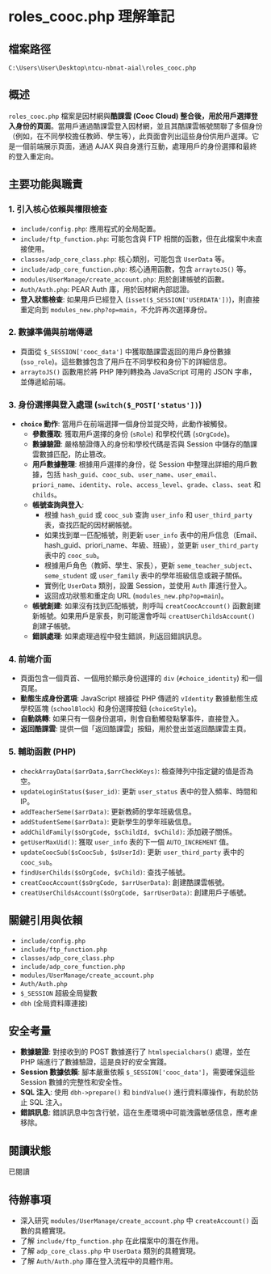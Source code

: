 # roles_cooc.php 理解筆記

## 檔案路徑
`C:\Users\User\Desktop\ntcu-nbnat-aial\roles_cooc.php`

## 概述
`roles_cooc.php` 檔案是因材網與**酷課雲 (Cooc Cloud) 整合後，用於用戶選擇登入身份的頁面**。當用戶通過酷課雲登入因材網，並且其酷課雲帳號關聯了多個身份（例如，在不同學校擔任教師、學生等），此頁面會列出這些身份供用戶選擇。它是一個前端展示頁面，通過 AJAX 與自身進行互動，處理用戶的身份選擇和最終的登入重定向。

## 主要功能與職責

### 1. 引入核心依賴與權限檢查
- `include/config.php`: 應用程式的全局配置。
- `include/ftp_function.php`: 可能包含與 FTP 相關的函數，但在此檔案中未直接使用。
- `classes/adp_core_class.php`: 核心類別，可能包含 `UserData` 等。
- `include/adp_core_function.php`: 核心通用函數，包含 `arraytoJS()` 等。
- `modules/UserManage/create_account.php`: 用於創建帳號的函數。
- `Auth/Auth.php`: PEAR Auth 庫，用於因材網內部認證。
- **登入狀態檢查**: 如果用戶已經登入 (`isset($_SESSION['USERDATA'])`)，則直接重定向到 `modules_new.php?op=main`，不允許再次選擇身份。

### 2. 數據準備與前端傳遞
- 頁面從 `$_SESSION['cooc_data']` 中獲取酷課雲返回的用戶身份數據 (`sso_role`)。這些數據包含了用戶在不同學校和身份下的詳細信息。
- `arraytoJS()` 函數用於將 PHP 陣列轉換為 JavaScript 可用的 JSON 字串，並傳遞給前端。

### 3. 身份選擇與登入處理 (`switch($_POST['status'])`)
- **`choice` 動作**: 當用戶在前端選擇一個身份並提交時，此動作被觸發。
    - **參數獲取**: 獲取用戶選擇的身份 (`sRole`) 和學校代碼 (`sOrgCode`)。
    - **數據驗證**: 嚴格驗證傳入的身份和學校代碼是否與 Session 中儲存的酷課雲數據匹配，防止篡改。
    - **用戶數據整理**: 根據用戶選擇的身份，從 Session 中整理出詳細的用戶數據，包括 `hash_guid`、`cooc_sub`、`user_name`、`user_email`、`priori_name`、`identity`、`role`、`access_level`、`grade`、`class`、`seat` 和 `childs`。
    - **帳號查詢與登入**: 
        - 根據 `hash_guid` 或 `cooc_sub` 查詢 `user_info` 和 `user_third_party` 表，查找匹配的因材網帳號。
        - 如果找到單一匹配帳號，則更新 `user_info` 表中的用戶信息（Email、hash_guid、priori_name、年級、班級），並更新 `user_third_party` 表中的 `cooc_sub`。
        - 根據用戶角色（教師、學生、家長），更新 `seme_teacher_subject`、`seme_student` 或 `user_family` 表中的學年班級信息或親子關係。
        - 實例化 `UserData` 類別，設置 Session，並使用 `Auth` 庫進行登入。
        - 返回成功狀態和重定向 URL (`modules_new.php?op=main`)。
    - **帳號創建**: 如果沒有找到匹配帳號，則呼叫 `creatCoocAccount()` 函數創建新帳號。如果用戶是家長，則可能還會呼叫 `creatUserChildsAccount()` 創建子帳號。
    - **錯誤處理**: 如果處理過程中發生錯誤，則返回錯誤訊息。

### 4. 前端介面
- 頁面包含一個頁首、一個用於顯示身份選擇的 `div` (`#choice_identity`) 和一個頁尾。
- **動態生成身份選項**: JavaScript 根據從 PHP 傳遞的 `vIdentity` 數據動態生成學校區塊 (`schoolBlock`) 和身份選擇按鈕 (`choiceStyle`)。
- **自動跳轉**: 如果只有一個身份選項，則會自動觸發點擊事件，直接登入。
- **返回酷課雲**: 提供一個「返回酷課雲」按鈕，用於登出並返回酷課雲主頁。

### 5. 輔助函數 (PHP)
- `checkArrayData($arrData,$arrCheckKeys)`: 檢查陣列中指定鍵的值是否為空。
- `updateLoginStatus($user_id)`: 更新 `user_status` 表中的登入頻率、時間和 IP。
- `addTeacherSeme($arrData)`: 更新教師的學年班級信息。
- `addStudentSeme($arrData)`: 更新學生的學年班級信息。
- `addChildFamily($sOrgCode, $sChildId, $vChild)`: 添加親子關係。
- `getUserMaxUid()`: 獲取 `user_info` 表的下一個 `AUTO_INCREMENT` 值。
- `updateCoocSub($sCoocSub, $sUserId)`: 更新 `user_third_party` 表中的 `cooc_sub`。
- `findUserChilds($sOrgCode, $vChild)`: 查找子帳號。
- `creatCoocAccount($sOrgCode, $arrUserData)`: 創建酷課雲帳號。
- `creatUserChildsAccount($sOrgCode, $arrUserData)`: 創建用戶子帳號。

## 關鍵引用與依賴
- `include/config.php`
- `include/ftp_function.php`
- `classes/adp_core_class.php`
- `include/adp_core_function.php`
- `modules/UserManage/create_account.php`
- `Auth/Auth.php`
- `$_SESSION` 超級全局變數
- `dbh` (全局資料庫連接)

## 安全考量
- **數據驗證**: 對接收到的 POST 數據進行了 `htmlspecialchars()` 處理，並在 PHP 端進行了數據驗證，這是良好的安全實踐。
- **Session 數據依賴**: 腳本嚴重依賴 `$_SESSION['cooc_data']`，需要確保這些 Session 數據的完整性和安全性。
- **SQL 注入**: 使用 `dbh->prepare()` 和 `bindValue()` 進行資料庫操作，有助於防止 SQL 注入。
- **錯誤訊息**: 錯誤訊息中包含行號，這在生產環境中可能洩露敏感信息，應考慮移除。

## 閱讀狀態
已閱讀

## 待辦事項
- 深入研究 `modules/UserManage/create_account.php` 中 `createAccount()` 函數的具體實現。
- 了解 `include/ftp_function.php` 在此檔案中的潛在作用。
- 了解 `adp_core_class.php` 中 `UserData` 類別的具體實現。
- 了解 `Auth/Auth.php` 庫在登入流程中的具體作用。
